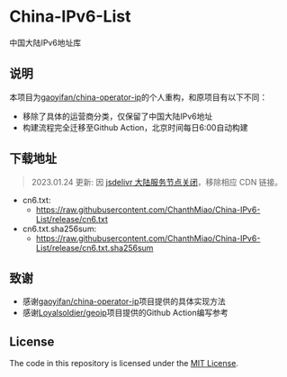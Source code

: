 # China-IPv6-List

中国大陆IPv6地址库

## 说明

本项目为[gaoyifan/china-operator-ip](https://github.com/gaoyifan/china-operator-ip)的个人重构，和原项目有以下不同：

- 移除了具体的运营商分类，仅保留了中国大陆IPv6地址
- 构建流程完全迁移至Github Action，北京时间每日6:00自动构建

## 下载地址

> 2023.01.24 更新: 因 [jsdelivr 大陆服务节点关闭](https://luotianyi.vc/6295.html)，移除相应 CDN 链接。

- cn6.txt:
  - <https://raw.githubusercontent.com/ChanthMiao/China-IPv6-List/release/cn6.txt>
- cn6.txt.sha256sum:
  - <https://raw.githubusercontent.com/ChanthMiao/China-IPv6-List/release/cn6.txt.sha256sum>

## 致谢

- 感谢[gaoyifan/china-operator-ip](https://github.com/gaoyifan/china-operator-ip)项目提供的具体实现方法
- 感谢[Loyalsoldier/geoip](https://github.com/Loyalsoldier/geoip)项目提供的Github Action编写参考

## License

The code in this repository is licensed under the [MIT License](https://github.com/ChanthMiao/China-IPv6-List/blob/main/LICENSE).
